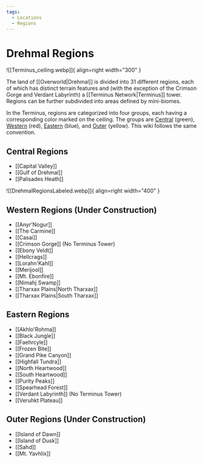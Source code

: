 ```yaml
---
tags:
  - Locations
  - Regions
---
```


# Drehmal Regions

![[Terminus_ceiling.webp]]{ align=right width="300" }

The land of [[Overworld|Drehmal]] is divided into 31 different regions, each of which has distinct terrain features and (with the exception of the Crimson Gorge and Verdant Labyrinth) a [[Terminus Network|Terminus]] tower. Regions can be further subdivided into areas defined by mini-biomes.

In the Terminus, regions are categorized into four groups, each having a corresponding color marked on the ceiling. The groups are [Central](/World/Drehmal/Regions/Central_Regions/) (green), [Western](/World/Drehmal/Regions/Central_Regions/) (red), [Eastern](/World/Drehmal/Regions/Central_Regions/) (blue), and [Outer](/World/Drehmal/Regions/Central_Regions/) (yellow). This wiki follows the same convention.


## Central Regions

 - [[Capital Valley]]
 - [[Gulf of Drehmal]]
 - [[Palisades Heath]]

 ![[DrehmalRegionsLabeled.webp]]{ align=right width="400" }

## Western Regions (Under Construction)

 - [[Anyr'Nogur]]
 - [[The Carmine]]
 - [[Casai]]
 - [[Crimson Gorge]] (No Terminus Tower)
 - [[Ebony Veldt]]
 - [[Hellcrags]]
 - [[Lorahn'Kahl]]
 - [[Merijool]]
 - [[Mt. Ebonfire]]
 - [[Nimahj Swamp]]
 - [[Tharxax Plains|North Tharxax]]
 - [[Tharxax Plains|South Tharxax]]


## Eastern Regions

 - [[Akhlo'Rohma]]
 - [[Black Jungle]]
 - [[Faehrcyle]]
 - [[Frozen Bite]]
 - [[Grand Pike Canyon]]
 - [[Highfall Tundra]]
 - [[North Heartwood]]
 - [[South Heartwood]]
 - [[Purity Peaks]]
 - [[Spearhead Forest]]
 - [[Verdant Labyrinth]] (No Terminus Tower)
 - [[Veruhkt Plateau]]


## Outer Regions (Under Construction)

 - [[Island of Dawn]]
 - [[Island of Dusk]]
 - [[Sahd]]
 - [[Mt. Yavhlix]]


